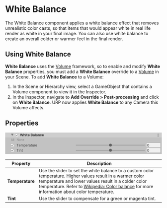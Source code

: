 # White Balance

The White Balance component applies a white balance effect that removes unrealistic color casts, so that items that would appear white in real life render as white in your final image. You can also use white balance to create an overall colder or warmer feel in the final render.

## Using White Balance

**White Balance** uses the [Volume](Volumes.md) framework, so to enable and modify **White Balance** properties, you must add a **White Balance** override to a [Volume](Volumes.md) in your Scene. To add **White Balance** to a Volume:

1. In the Scene or Hierarchy view, select a GameObject that contains a Volume component to view it in the Inspector.
2. In the Inspector, navigate to **Add Override > Post-processing** and click on **White Balance**. URP now applies **White Balance** to any Camera this Volume affects.

## Properties

![](Images/Inspectors/WhiteBalance.png)

| **Property**    | **Description**                                              |
| --------------- | ------------------------------------------------------------ |
| **Temperature** | Use the slider to set the white balance to a custom color temperature. Higher values result in a warmer color temperature and lower values result in a colder color temperature. Refer to [Wikipedia: Color balance](https://en.wikipedia.org/wiki/Color_balance) for more information about color temperature. |
| **Tint**        | Use the slider to compensate for a green or magenta tint.    |
